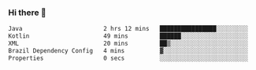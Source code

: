 ### Hi there 👋

<!--START_SECTION:waka-->

```txt
Java                       2 hrs 12 mins   ████████████████░░░░░░░░░   63.77 %
Kotlin                     49 mins         ██████░░░░░░░░░░░░░░░░░░░   23.66 %
XML                        20 mins         ██▒░░░░░░░░░░░░░░░░░░░░░░   09.79 %
Brazil Dependency Config   4 mins          ▓░░░░░░░░░░░░░░░░░░░░░░░░   02.01 %
Properties                 0 secs          ░░░░░░░░░░░░░░░░░░░░░░░░░   00.37 %
```

<!--END_SECTION:waka-->

<!--
**jerry-shao/jerry-shao** is a ✨ _special_ ✨ repository because its `README.md` (this file) appears on your GitHub profile.

Here are some ideas to get you started:

- 🔭 I’m currently working on ...
- 🌱 I’m currently learning ...
- 👯 I’m looking to collaborate on ...
- 🤔 I’m looking for help with ...
- 💬 Ask me about ...
- 📫 How to reach me: ...
- 😄 Pronouns: ...
- ⚡ Fun fact: ...
-->
